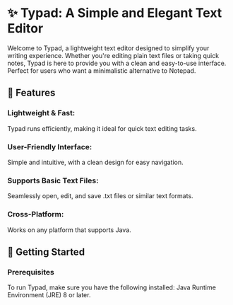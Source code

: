 # ✨ Typad: A Simple and Elegant Text Editor
Welcome to Typad, a lightweight text editor designed to simplify your writing experience. Whether you're editing plain text files or taking quick notes, Typad is here to provide you with a clean and easy-to-use interface. Perfect for users who want a minimalistic alternative to Notepad.


## 📜 Features
### Lightweight & Fast:
Typad runs efficiently, making it ideal for quick text editing tasks.
### User-Friendly Interface:
Simple and intuitive, with a clean design for easy navigation.
### Supports Basic Text Files:
Seamlessly open, edit, and save .txt files or similar text formats.
### Cross-Platform:
Works on any platform that supports Java.


## 🚀 Getting Started
### Prerequisites
To run Typad, make sure you have the following installed:
Java Runtime Environment (JRE) 8 or later.
